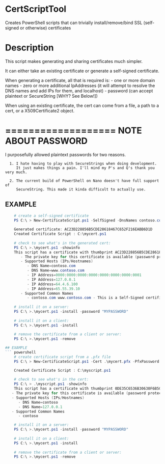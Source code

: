 # CertScriptTool
Creates PowerShell scripts that can trivially install/remove/bind SSL (self-signed or otherwise) certificates


# Description

This script makes generating and sharing certificates much simpler. 
   
   It can either take an existing certificate or generate a self-signed 
   certificate.
   
   When generating a certificate, all that is required is:
    - one or more domain names 
    - zero or more additional IpAddresses (it will attempt to resolve the DNS 
      names and add IPs for them, and localhost) 
    - password (can accept plaintext or SecureString [WHY? See Below!])  
    
   When using an existing certificate, the cert can come from a file, a path to 
   a cert, or a X509Certificate2 object.
    
   ===================
   NOTE ABOUT PASSWORD
   ===================
   
   I purposefully allowed plaintext passwords for two reasons.

      1. I hate having to play with SecureStrings when doing development. 
         It just makes things a pain. I'll mind my P's and Q's thank you very much.
         
      2. The current build of PowerShell on Nano doesn't have full support of 
         SecureString. This made it kinda difficult to actually use.
   

## EXAMPLE
``` powershell
    # create a self-signed certificate 
    PS C:\ > New-CertificateScript.ps1 -SelfSigned -DnsNames contoso.com, www.contoso.com -Password "MYPASSWORD" -OutputScript .\mycert.ps1 
    
    Generated certificate: AC23D228856B5CDE28618467C652F216EABB6D1D
    Created Certificate Script : C:\mycert.ps1
    
    # check to see what's in the generated cert:
    PS C:\ >.\mycert.ps1 -showinfo
    This script has a certificate with thumbprint AC23D228856B5CDE28618467C652F216EABB6D1D
       - The private key for this certificate is available (password protected)
       - Supported Hosts (IPs/Hostnames)
          - DNS Name=contoso.com
          - DNS Name=www.contoso.com
          - IP Address=0000:0000:0000:0000:0000:0000:0000:0001
          - IP Address=127.0.0.1
          - IP Address=64.4.6.100
          - IP Address=65.55.39.10
       - Supported Common Names
          - contoso.com www.contoso.com - This is a Self-Signed certificate    
    
    # install it on a server:
    PS C:\ >.\mycert.ps1 -install -password "MYPASSWORD"
    
    # install it on a client:
    PS C:\ >.\mycert.ps1 -install 
    
    # remove the certificate from a client or server:
    PS C:\ >.\mycert.ps1 -remove 

## EXAMPLE
``` powershell
    # create certificate script from a .pfx file
    PS C:\ > New-CertificateScript.ps1 -Cert .\mycert.pfx -PfxPassword "pwd4pfx" -Password "MYPASSWORD" -OutputScript .\mycert.ps1 

    Created Certificate Script : C:\myscript.ps1
    
    # check to see what's in the cert:
    PS C:\ > .\myscript.ps1 -showinfo
    This script has a certificate with thumbprint 0DE35C6536B30630F6B5CC6419B7EA0F3FCD50C2
   - The private key for this certificate is available (password protected)
   - Supported Hosts (IPs/Hostnames)
      - DNS Name=contoso
      - DNS Name=127.0.0.1
   - Supported Common Names
      - contoso

    # install it on a server:
    PS C:\ >.\mycert.ps1 -install -password "MYPASSWORD"
    
    # install it on a client:
    PS C:\ >.\mycert.ps1 -install 
    
    # remove the certificate from a client or server:
    PS C:\ >.\mycert.ps1 -remove 
```   
